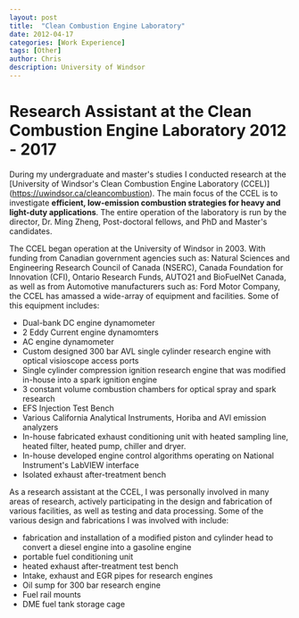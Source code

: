 ```yaml
---
layout: post
title:  "Clean Combustion Engine Laboratory"
date: 2012-04-17
categories: [Work Experience]
tags: [Other]
author: Chris
description: University of Windsor
---
```


Research Assistant at the Clean Combustion Engine Laboratory 2012 - 2017
============

During my undergraduate and master's studies I conducted research at the [University of Windsor's Clean Combustion Engine Laboratory (CCEL)] (https://uwindsor.ca/cleancombustion). The main focus of the CCEL is to investigate **efficient, low-emission combustion strategies for heavy and light-duty applications**. The entire operation of the laboratory is run by the director, Dr. Ming Zheng, Post-doctoral fellows, and PhD and Master's candidates. 

The CCEL began operation at the University of Windsor in 2003. With funding from Canadian government agencies such as: Natural Sciences and Engineering Research Council of Canada (NSERC), Canada Foundation for Innovation (CFI), Ontario Research Funds, AUTO21 and BioFuelNet Canada, as well as from Automotive manufacturers such as: Ford Motor Company, the CCEL has amassed a wide-array of equipment and facilities. Some of this equipment includes:

- Dual-bank DC engine dynamometer
- 2 Eddy Current engine dynamomters
- AC engine dynamometer
- Custom designed 300 bar AVL single cylinder research engine with optical visioscope access ports
- Single cylinder compression ignition research engine that was modified in-house into a spark ignition engine
- 3 constant volume combustion chambers for optical spray and spark research
- EFS Injection Test Bench
- Various California Analytical Instruments, Horiba and AVl emission analyzers
- In-house fabricated exhaust conditioning unit with heated sampling line, heated filter, heated pump, chiller and dryer.
- In-house developed engine control algorithms operating on National Instrument's LabVIEW interface
- Isolated exhaust after-treatment bench

As a research assistant at the CCEL, I was personally involved in many areas of research, actively participating in the design and fabrication of various facilities, as well as testing and data processing. Some of the various design and fabrications I was involved with include:

- fabrication and installation of a modified piston and cylinder head to convert a diesel engine into a gasoline engine
- portable fuel conditioning unit
- heated exhaust after-treatment test bench 
- Intake, exhaust and EGR pipes for research engines
- Oil sump for 300 bar research engine
- Fuel rail mounts
- DME fuel tank storage cage


